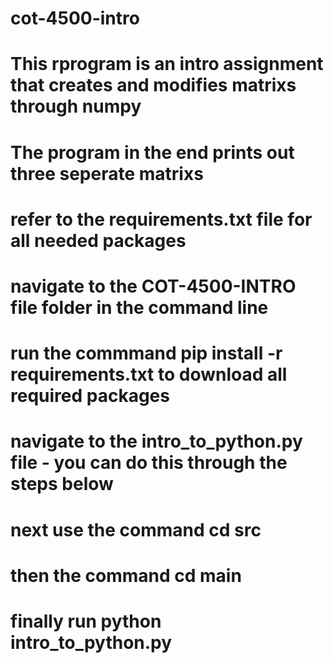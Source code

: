 # cot-4500-intro

# This rprogram is an intro assignment that creates and modifies matrixs through numpy

# The program in the end prints out three seperate matrixs

# refer to the requirements.txt file for all needed packages

# navigate to the COT-4500-INTRO file folder in the command line

# run the commmand pip install -r requirements.txt to download all required packages

# navigate to the intro_to_python.py file - you can do this through the steps below

# next use the command cd src

# then the command cd main

# finally run python intro_to_python.py
